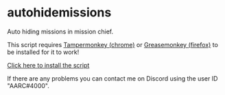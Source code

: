 # autohidemissions
Auto hiding missions in mission chief.

This script requires <a href="https://www.tampermonkey.net/">Tampermonkey (chrome)</a> or <a href="https://addons.mozilla.org/en-US/firefox/addon/greasemonkey/">Greasemonkey (firefox)</a> to be installed for it to work!

<a href="https://github.com/MisteryMan/autohidemissions/raw/master/autohide.js"> Click here to install the script </a>

If there are any problems you can contact me on Discord using the user ID "AARC#4000".
